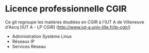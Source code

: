 # Licence professionnelle CGIR
Ce git regroupe les matières étudiées en CGIR à l'IUT A de Villeneuve d'Ascq
[IUT A - LP CGIR] (http://www.iut-a.univ-lille.fr/lp-cgir/)

- Administration Système Linux
- Réseaux IP
- Services Réseau

